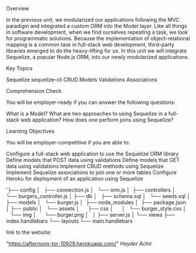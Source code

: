 Overview

In the previous unit, we modularized our applications following the MVC paradigm and integrated a custom ORM into the Model layer. Like all things in software development, when we find ourselves repeating a task, we look for programmatic solutions. Because the implementation of object-relational mapping is a common task in full-stack web development, third-party libraries emerged to do the heavy-lifting for us. In this unit we will integrate Sequelize, a popular Node.js ORM, into our newly modularized applications.


Key Topics


Sequelize
sequelize-cli
CRUD
Models
Validations
Associations



Comprehension Check

You will be employer-ready if you can answer the following questions:


What is a Model? 
What are two approaches to using Sequelize in a full-stack web application? 
How does one perform joins using Sequelize?



Learning Objectives

You will be employer-competitive if you are able to:


Configure a full-stack web application to use the Sequelize ORM library
Define models that POST data using validations
Define models that GET data using validations
Implement CRUD methods using Sequelize
Implement Sequelize associations to join one or more tables
Configure Heroku for deployment of an application using Sequelize

'├── config
│   ├── connection.js
│   └── orm.js
│ 
├── controllers
│   └── burgers_controller.js
│
├── db
│   ├── schema.sql
│   └── seeds.sql
│
├── models
│   └── burger.js
│ 
├── node_modules
│ 
├── package.json
│
├── public
│   └── assets
│       ├── css
│       │   └── burger_style.css
│       └── img
│           └── burger.png
│   
│
├── server.js
│
└── views
    ├── index.handlebars
    └── layouts
        └── main.handlebars

 link to the website: 

 "https://afternoon-tor-10929.herokuapp.com/"
 *Hayder Achir*